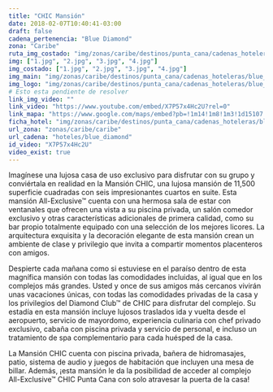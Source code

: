 ```yaml
---
title: "CHIC Mansión"
date: 2018-02-07T10:40:41-03:00
draft: false
cadena_pertenencia: "Blue Diamond"
zona: "Caribe"
ruta_img_costado: "img/zonas/caribe/destinos/punta_cana/cadenas_hoteleras/blue_diamond/chic/chic_mansion/imagenes_hotel/"
img: ["1.jpg", "2.jpg", "3.jpg", "4.jpg"]
img_costado: ["1.jpg", "2.jpg", "3.jpg", "4.jpg"]
img_main: "img/zonas/caribe/destinos/punta_cana/cadenas_hoteleras/blue_diamond/chic/chic_mansion/ficha_hotel.jpg"
img_logo: "img/zonas/caribe/destinos/punta_cana/cadenas_hoteleras/blue_diamond/chic/chic_mansion/logo/chic.jpg"
# Esto esta pendiente de resolver
link_img_video: ""
link_video: "https://www.youtube.com/embed/X7P57x4Hc2U?rel=0"
link_mapa: "https://www.google.com/maps/embed?pb=!1m14!1m8!1m3!1d15107.744333376198!2d-68.571311!3d18.8010016!3m2!1i1024!2i768!4f13.1!3m3!1m2!1s0x0%3A0xe1094171f8670ecc!2sCHIC+by+Royalton+All+Exclusive+Resort+-+All+Inclusive!5e0!3m2!1ses!2scl!4v1518027356174"
ficha_hotel: "img/zonas/caribe/destinos/punta_cana/cadenas_hoteleras/blue_diamond/chic/chic_mansion/ficha_hotel.pdf"
url_zona: "zonas/caribe/caribe"
url_cadena: "hoteles/blue_diamond"
id_video: "X7P57x4Hc2U"
video_exist: true
---
```

Imagínese una lujosa casa de uso exclusivo para disfrutar con su grupo y conviértala en realidad en la Mansión CHIC, una lujosa mansión de 11,500 superficie cuadradas con seis impresionantes cuartos en suite. Esta mansión All-Exclusive™ cuenta con una hermosa sala de estar con ventanales que ofrecen una vista a su piscina privada, un salón comedor exclusivo y otras características adicionales de primera calidad, como su bar propio totalmente equipado con una selección de los mejores licores. La arquitectura exquisita y la decoración elegante de esta mansión crean un ambiente de clase y privilegio que invita a compartir momentos placenteros con amigos.

Despierte cada mañana como si estuviese en el paraíso dentro de esta magnífica mansión con todas las comodidades incluidas, al igual que en los complejos más grandes. Usted y once de sus amigos más cercanos vivirán unas vacaciones únicas, con todas las comodidades privadas de la casa y los privilegios del Diamond Club™ de CHIC para disfrutar del complejo. Su estadía en esta mansión incluye lujosos traslados ida y vuelta desde el aeropuerto, servicio de mayordomo, experiencia culinaria con chef privado exclusivo, cabaña con piscina privada y servicio de personal, e incluso un tratamiento de spa complementario para cada huésped de la casa.

La Mansión CHIC cuenta con piscina privada, bañera de hidromasajes, patio, sistema de audio y juegos de habitación que incluyen una mesa de billar. Además, ¡esta mansión le da la posibilidad de acceder al complejo All-Exclusive™ CHIC Punta Cana con solo atravesar la puerta de la casa!
